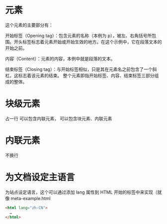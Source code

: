 # 元素
这个元素的主要部分有：

开始标签（Opening tag）：包含元素的名称（本例为 p），被左、右角括号所包围。开头标签标志着元素开始或开始生效的地方。在这个示例中，它在段落文本的开始之前。

内容（Content）：元素的内容，本例中就是段落的文本。

结束标签（Closing tag）：与开始标签相似，只是其在元素名之前包含了一个斜杠。这标志着该元素的结束。
整个元素即指开始标签、内容、结束标签三部分组成的整体。

# 块级元素
 占一行
 可以包含内联元素，
 可以包含块元素、内联元素

# 内联元素
不换行

# 为文档设定主语言
为站点设定语言，这个可以通过添加 lang 属性到 HTML 开始的标签中来实现（就像 meta-example.html 
```html
<html lang="zh-CN">
  …
</html>
```
